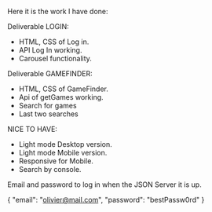 Here it is the work I have done:

Deliverable LOGIN:

- HTML, CSS of Log in.
- API Log In working.
- Carousel functionality.

Deliverable GAMEFINDER:

- HTML, CSS of GameFinder.
- Api of getGames working.
- Search for games
- Last two searches

NICE TO HAVE:

- Light mode Desktop version.
- Light mode Mobile version.
- Responsive for Mobile.
- Search by console.


Email and password to log in when the JSON Server it is up.

{
  "email": "olivier@mail.com",
  "password": "bestPassw0rd"
}
